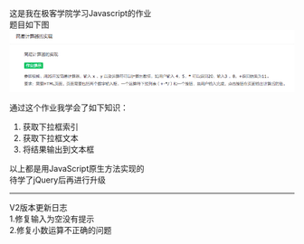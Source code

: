这是我在极客学院学习Javascript的作业  
题目如下图  
![](/image/JavaScript/calculation.png)  

通过这个作业我学会了如下知识：  
1. 获取下拉框索引
2. 获取下拉框文本
3. 将结果输出到文本框

以上都是用JavaScript原生方法实现的   
待学了jQuery后再进行升级

***
V2版本更新日志  
1.修复输入为空没有提示  
2.修复小数运算不正确的问题  
